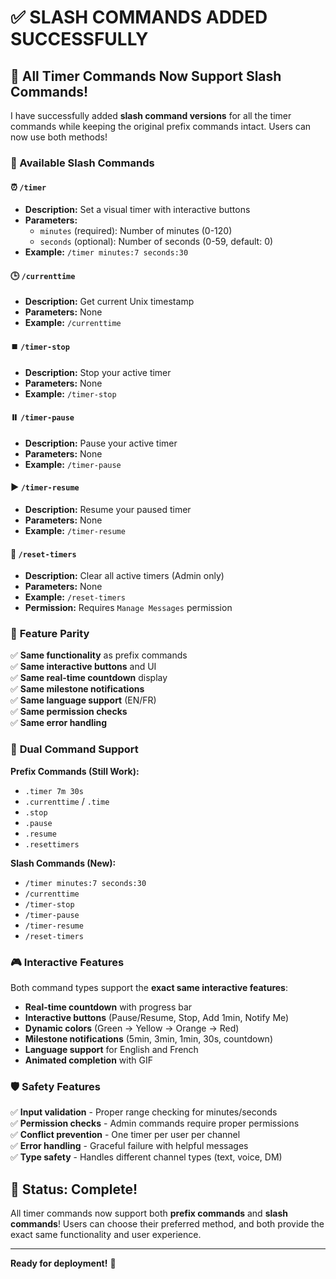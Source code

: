 # ✅ SLASH COMMANDS ADDED SUCCESSFULLY

## 🎉 All Timer Commands Now Support Slash Commands!

I have successfully added **slash command versions** for all the timer commands while keeping the original prefix commands intact. Users can now use both methods!

### 🚀 Available Slash Commands

#### ⏰ **`/timer`** 
- **Description:** Set a visual timer with interactive buttons
- **Parameters:** 
  - `minutes` (required): Number of minutes (0-120)
  - `seconds` (optional): Number of seconds (0-59, default: 0)
- **Example:** `/timer minutes:7 seconds:30`

#### 🕒 **`/currenttime`**
- **Description:** Get current Unix timestamp
- **Parameters:** None
- **Example:** `/currenttime`

#### ⏹️ **`/timer-stop`**
- **Description:** Stop your active timer
- **Parameters:** None
- **Example:** `/timer-stop`

#### ⏸️ **`/timer-pause`**
- **Description:** Pause your active timer
- **Parameters:** None
- **Example:** `/timer-pause`

#### ▶️ **`/timer-resume`**
- **Description:** Resume your paused timer
- **Parameters:** None
- **Example:** `/timer-resume`

#### 🧹 **`/reset-timers`**
- **Description:** Clear all active timers (Admin only)
- **Parameters:** None
- **Example:** `/reset-timers`
- **Permission:** Requires `Manage Messages` permission

### 🎯 **Feature Parity**

✅ **Same functionality** as prefix commands  
✅ **Same interactive buttons** and UI  
✅ **Same real-time countdown** display  
✅ **Same milestone notifications**  
✅ **Same language support** (EN/FR)  
✅ **Same permission checks**  
✅ **Same error handling**  

### 🔄 **Dual Command Support**

**Prefix Commands (Still Work):**
- `.timer 7m 30s`
- `.currenttime` / `.time`
- `.stop`
- `.pause`
- `.resume`
- `.resettimers`

**Slash Commands (New):**
- `/timer minutes:7 seconds:30`
- `/currenttime`
- `/timer-stop`
- `/timer-pause`
- `/timer-resume`
- `/reset-timers`

### 🎮 **Interactive Features**

Both command types support the **exact same interactive features**:
- **Real-time countdown** with progress bar
- **Interactive buttons** (Pause/Resume, Stop, Add 1min, Notify Me)
- **Dynamic colors** (Green → Yellow → Orange → Red)
- **Milestone notifications** (5min, 3min, 1min, 30s, countdown)
- **Language support** for English and French
- **Animated completion** with GIF

### 🛡️ **Safety Features**

✅ **Input validation** - Proper range checking for minutes/seconds  
✅ **Permission checks** - Admin commands require proper permissions  
✅ **Conflict prevention** - One timer per user per channel  
✅ **Error handling** - Graceful failure with helpful messages  
✅ **Type safety** - Handles different channel types (text, voice, DM)  

## 🎉 **Status: Complete!**

All timer commands now support both **prefix commands** and **slash commands**! Users can choose their preferred method, and both provide the exact same functionality and user experience.

---

**Ready for deployment!** 🚀
